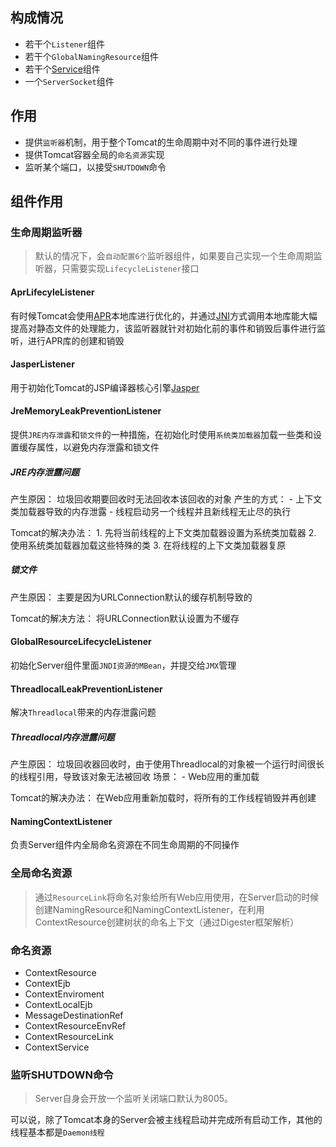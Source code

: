 ## 构成情况

- 若干个`Listener`组件
- 若干个`GlobalNamingResource`组件
- 若干个[Service](./Service)组件
- 一个`ServerSocket`组件

## 作用
- 提供`监听器`机制，用于整个Tomcat的生命周期中对不同的事件进行处理
- 提供Tomcat容器全局的`命名资源`实现
- 监听某个端口，以接受`SHUTDOWN`命令


## 组件作用

### 生命周期监听器

> 默认的情况下，会`自动配置6个`监听器组件，如果要自己实现一个生命周期监听器，只需要实现`LifecycleListener`接口

#### AprLifecyleListener 
有时候Tomcat会使用[APR](/appendix/APR.md)本地库进行优化的，并通过[JNI](/appendix/JNI.md)方式调用本地库能大幅提高对静态文件的处理能力，该监听器就针对初始化前的事件和销毁后事件进行监听，进行APR库的创建和销毁

#### JasperListener
用于初始化Tomcat的JSP编译器核心引擎[Jasper](../Jasper.md)

#### JreMemoryLeakPreventionListener
提供`JRE内存泄露`和`锁文件`的一种措施，在初始化时使用`系统类加载器`加载一些类和设置缓存属性，以避免内存泄露和锁文件

##### JRE内存泄露问题
产生原因：
	垃圾回收期要回收时无法回收本该回收的对象
产生的方式：
	- 上下文类加载器导致的内存泄露
	- 线程启动另一个线程并且新线程无止尽的执行

Tomcat的解决办法：
	1. 先将当前线程的上下文类加载器设置为系统类加载器
	2. 使用系统类加载器加载这些特殊的类
	3. 在将线程的上下文类加载器复原

##### 锁文件
产生原因：
	主要是因为URLConnection默认的缓存机制导致的

Tomcat的解决方法：
	将URLConnection默认设置为不缓存

#### GlobalResourceLifecycleListener
初始化Server组件里面`JNDI资源的MBean`，并提交给`JMX`管理

#### ThreadlocalLeakPreventionListener
解决`Threadlocal`带来的内存泄露问题

##### Threadlocal内存泄露问题
产生原因：
	垃圾回收器回收时，由于使用Threadlocal的对象被一个运行时间很长的线程引用，导致该对象无法被回收
场景：
	- Web应用的重加载

Tomcat的解决办法：
	在Web应用重新加载时，将所有的工作线程销毁并再创建

#### NamingContextListener
负责Server组件内全局命名资源在不同生命周期的不同操作


### 全局命名资源
> 通过`ResourceLink`将命名对象给所有Web应用使用，在Server启动的时候创建NamingResource和NamingContextListener，在利用ContextResource创建树状的命名上下文（通过Digester框架解析）

### 命名资源
- ContextResource
- ContextEjb
- ContextEnviroment
- ContextLocalEjb
- MessageDestinationRef
- ContextResourceEnvRef
- ContextResourceLink
- ContextService


### 监听SHUTDOWN命令
> Server自身会开放一个监听关闭端口默认为8005。

可以说，除了Tomcat本身的Server会被主线程启动并完成所有启动工作，其他的线程基本都是`Daemon线程`







